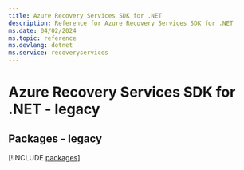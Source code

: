 ```yaml
---
title: Azure Recovery Services SDK for .NET
description: Reference for Azure Recovery Services SDK for .NET
ms.date: 04/02/2024
ms.topic: reference
ms.devlang: dotnet
ms.service: recoveryservices
---
```

# Azure Recovery Services SDK for .NET - legacy
## Packages - legacy
[!INCLUDE [packages](recovery-services-index.md)]